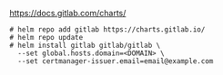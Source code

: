 https://docs.gitlab.com/charts/
```
# helm repo add gitlab https://charts.gitlab.io/
# helm repo update
# helm install gitlab gitlab/gitlab \
  --set global.hosts.domain=<DOMAIN> \
  --set certmanager-issuer.email=email@example.com
```
